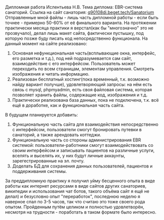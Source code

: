 Дипломная работа Ислентьева Н.В.
Тема диплома: EBR-система санаторий.
Ссылка на сайт санатория: [q90108di.beget.tech/Sanatorium](http://q90108di.beget.tech/Sanatorium)
Отправленные мной файлы - лишь часть дипломной работы - если быть точнее - примерно 50-60% от её финального варианта. 
На протяжении практически месяца практики я верстал(как бы "многозначно" это не прозвучало), делал лишь макет сайта, фактически пустышку, под которую позже буду писать код непосредственно функционала. 
На данный момент на сайте реализовано:
  1. Основная нефункциональная часть(всплывающие окна, интерфейс, его разметка и т.д.), под ней подразумевается сам сайт, взаимодействие с его интерфейсом. Пользователь может переходить по всем страницам, элементам управления. Смотреть изображения и читать информацию.
  2. Реализован бесплатный хостинг(пока временный, т.к. возможно найду вариант получше), удовлетворяющий запросы: на нём есть связь с mysql, phpmyadmin, есть своя файловая система, которая позволяет хранить файлы, содержащие код, изображения и т.д.
  3. Практически реализована база данных, пока не подключена, т.к. всё ещё в доработке, как и функциональная часть сайта.
     
В будущем планируется добавить:
  1. Функциональную часть сайта для взаимодействия непосредственно с интерфейсом, пользователи смогут бронировать путевки в санаторий, а также арендовать коттеджи.
  2. Функциональную часть со стороны администрирования EBR системой: пользователи-работники смогут взаимодействовать со своим интерфейсом и записывать пациентов на различные услуги, вселять и выселять их, у них будут личные аккаунты, зарегестрированные на эл. почту.
  3. Доделать БД для сохранения данных пользователей, пациентов и поддерживания системы.

За преддипломную практику я получил уйму бесценного опыта в виде работы как интернет ресурсами в виде сайтов других санаториев, википедии и использования чат ботов, такого объёма сайт я ещё не делал) и безусловно опыт "переработок", последнюю неделю я наверное спал по 3-5 часов, так что считаю это тоже своего рода опытом. Пройденным путём целиком и полностью удовлетворён, несмотря на трудности - поработать в таком формате было интересно.
